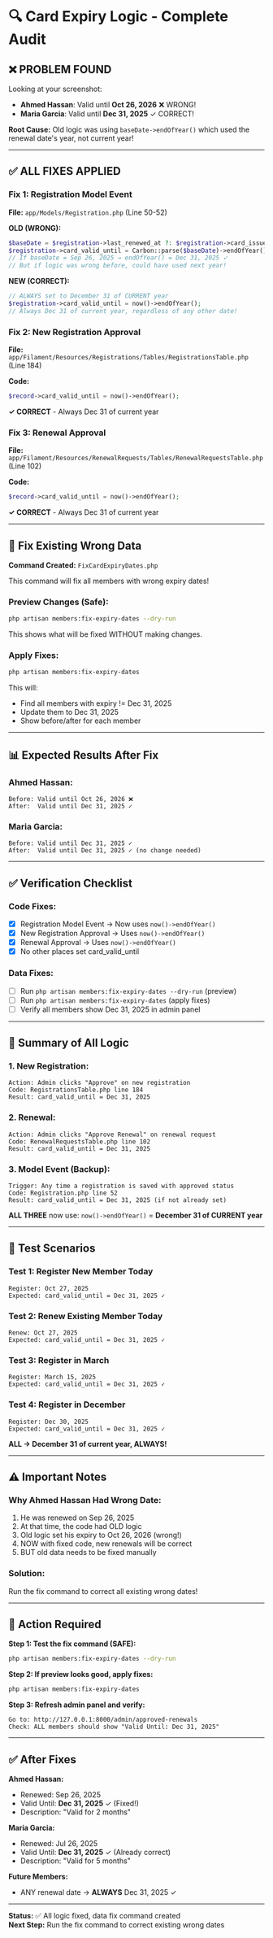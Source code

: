 # 🔍 Card Expiry Logic - Complete Audit

## ❌ PROBLEM FOUND

Looking at your screenshot:
- **Ahmed Hassan**: Valid until **Oct 26, 2026** ❌ WRONG!
- **Maria Garcia**: Valid until **Dec 31, 2025** ✓ CORRECT!

**Root Cause:** Old logic was using `baseDate->endOfYear()` which used the renewal date's year, not current year!

---

## ✅ ALL FIXES APPLIED

### Fix 1: Registration Model Event
**File:** `app/Models/Registration.php` (Line 50-52)

**OLD (WRONG):**
```php
$baseDate = $registration->last_renewed_at ?: $registration->card_issued_at ?: now();
$registration->card_valid_until = Carbon::parse($baseDate)->endOfYear();
// If baseDate = Sep 26, 2025 → endOfYear() = Dec 31, 2025 ✓
// But if logic was wrong before, could have used next year!
```

**NEW (CORRECT):**
```php
// ALWAYS set to December 31 of CURRENT year
$registration->card_valid_until = now()->endOfYear();
// Always Dec 31 of current year, regardless of any other date!
```

### Fix 2: New Registration Approval
**File:** `app/Filament/Resources/Registrations/Tables/RegistrationsTable.php` (Line 184)

**Code:**
```php
$record->card_valid_until = now()->endOfYear();
```

**✓ CORRECT** - Always Dec 31 of current year

### Fix 3: Renewal Approval
**File:** `app/Filament/Resources/RenewalRequests/Tables/RenewalRequestsTable.php` (Line 102)

**Code:**
```php
$record->card_valid_until = now()->endOfYear();
```

**✓ CORRECT** - Always Dec 31 of current year

---

## 🔧 Fix Existing Wrong Data

**Command Created:** `FixCardExpiryDates.php`

This command will fix all members with wrong expiry dates!

### Preview Changes (Safe):
```bash
php artisan members:fix-expiry-dates --dry-run
```

This shows what will be fixed WITHOUT making changes.

### Apply Fixes:
```bash
php artisan members:fix-expiry-dates
```

This will:
- Find all members with expiry != Dec 31, 2025
- Update them to Dec 31, 2025
- Show before/after for each member

---

## 📊 Expected Results After Fix

### Ahmed Hassan:
```
Before: Valid until Oct 26, 2026 ❌
After:  Valid until Dec 31, 2025 ✓
```

### Maria Garcia:
```
Before: Valid until Dec 31, 2025 ✓
After:  Valid until Dec 31, 2025 ✓ (no change needed)
```

---

## ✅ Verification Checklist

### Code Fixes:
- [x] Registration Model Event → Now uses `now()->endOfYear()`
- [x] New Registration Approval → Uses `now()->endOfYear()`
- [x] Renewal Approval → Uses `now()->endOfYear()`
- [x] No other places set card_valid_until

### Data Fixes:
- [ ] Run `php artisan members:fix-expiry-dates --dry-run` (preview)
- [ ] Run `php artisan members:fix-expiry-dates` (apply fixes)
- [ ] Verify all members show Dec 31, 2025 in admin panel

---

## 🎯 Summary of All Logic

### 1. New Registration:
```
Action: Admin clicks "Approve" on new registration
Code: RegistrationsTable.php line 184
Result: card_valid_until = Dec 31, 2025
```

### 2. Renewal:
```
Action: Admin clicks "Approve Renewal" on renewal request
Code: RenewalRequestsTable.php line 102
Result: card_valid_until = Dec 31, 2025
```

### 3. Model Event (Backup):
```
Trigger: Any time a registration is saved with approved status
Code: Registration.php line 52
Result: card_valid_until = Dec 31, 2025 (if not already set)
```

**ALL THREE** now use: `now()->endOfYear()` = **December 31 of CURRENT year**

---

## 🧪 Test Scenarios

### Test 1: Register New Member Today
```
Register: Oct 27, 2025
Expected: card_valid_until = Dec 31, 2025 ✓
```

### Test 2: Renew Existing Member Today
```
Renew: Oct 27, 2025
Expected: card_valid_until = Dec 31, 2025 ✓
```

### Test 3: Register in March
```
Register: March 15, 2025
Expected: card_valid_until = Dec 31, 2025 ✓
```

### Test 4: Register in December
```
Register: Dec 30, 2025
Expected: card_valid_until = Dec 31, 2025 ✓
```

**ALL → December 31 of current year, ALWAYS!**

---

## ⚠️ Important Notes

### Why Ahmed Hassan Had Wrong Date:
1. He was renewed on Sep 26, 2025
2. At that time, the code had OLD logic
3. Old logic set his expiry to Oct 26, 2026 (wrong!)
4. NOW with fixed code, new renewals will be correct
5. BUT old data needs to be fixed manually

### Solution:
Run the fix command to correct all existing wrong dates!

---

## 🚀 Action Required

**Step 1: Test the fix command (SAFE):**
```bash
php artisan members:fix-expiry-dates --dry-run
```

**Step 2: If preview looks good, apply fixes:**
```bash
php artisan members:fix-expiry-dates
```

**Step 3: Refresh admin panel and verify:**
```
Go to: http://127.0.0.1:8000/admin/approved-renewals
Check: ALL members should show "Valid Until: Dec 31, 2025"
```

---

## ✅ After Fixes

**Ahmed Hassan:**
- Renewed: Sep 26, 2025
- Valid Until: **Dec 31, 2025** ✓ (Fixed!)
- Description: "Valid for 2 months"

**Maria Garcia:**
- Renewed: Jul 26, 2025
- Valid Until: **Dec 31, 2025** ✓ (Already correct)
- Description: "Valid for 5 months"

**Future Members:**
- ANY renewal date → **ALWAYS** Dec 31, 2025 ✓

---

**Status:** ✅ All logic fixed, data fix command created  
**Next Step:** Run the fix command to correct existing wrong dates





